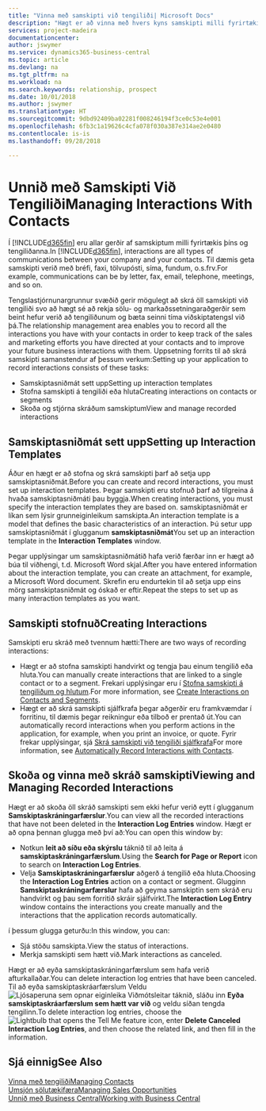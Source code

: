 ```yaml
---
title: "Vinna með samskipti við tengiliði| Microsoft Docs"
description: "Hægt er að vinna með hvers kyns samskipti milli fyrirtækisins og tengiliða þess, t.d. bréf, símtöl, fundir og þess háttar."
services: project-madeira
documentationcenter: 
author: jswymer
ms.service: dynamics365-business-central
ms.topic: article
ms.devlang: na
ms.tgt_pltfrm: na
ms.workload: na
ms.search.keywords: relationship, prospect
ms.date: 10/01/2018
ms.author: jswymer
ms.translationtype: HT
ms.sourcegitcommit: 9dbd92409ba02281f008246194f3ce0c53e4e001
ms.openlocfilehash: 6fb3c1a19626c4cfa078f030a387e314ae2e0480
ms.contentlocale: is-is
ms.lasthandoff: 09/28/2018

---
```

# <a name="managing-interactions-with-contacts"></a><span data-ttu-id="6264a-103">Unnið með Samskipti Við Tengiliði</span><span class="sxs-lookup"><span data-stu-id="6264a-103">Managing Interactions With Contacts</span></span>
<span data-ttu-id="6264a-104">Í [!INCLUDE[d365fin](includes/d365fin_md.md)] eru allar gerðir af samskiptum milli fyrirtækis þíns og tengiliðanna.</span><span class="sxs-lookup"><span data-stu-id="6264a-104">In [!INCLUDE[d365fin](includes/d365fin_md.md)], interactions are all types of communications between your company and your contacts.</span></span> <span data-ttu-id="6264a-105">Til dæmis geta samskipti verið með bréfi, faxi, tölvupósti, síma, fundum, o.s.frv.</span><span class="sxs-lookup"><span data-stu-id="6264a-105">For example, communications can be by letter, fax, email, telephone, meetings, and so on.</span></span>

<span data-ttu-id="6264a-106">Tengslastjórnunargrunnur svæðið gerir mögulegt að skrá öll samskipti við tengiliði svo að hægt sé að rekja sölu- og markaðssetningaraðgerðir sem beint hefur verið að tengiliðunum og bæta seinni tíma viðskiptatengsl við þá.</span><span class="sxs-lookup"><span data-stu-id="6264a-106">The relationship management area enables you to record all the interactions you have with your contacts in order to keep track of the sales and marketing efforts you have directed at your contacts and to improve your future business interactions with them.</span></span> <span data-ttu-id="6264a-107">Uppsetning forrits til að skrá samskipti samanstendur af þessum verkum:</span><span class="sxs-lookup"><span data-stu-id="6264a-107">Setting up your application to record interactions consists of these tasks:</span></span>

* <span data-ttu-id="6264a-108">Samskiptasniðmát sett upp</span><span class="sxs-lookup"><span data-stu-id="6264a-108">Setting up interaction templates</span></span>  
* <span data-ttu-id="6264a-109">Stofna samskipti á tengiliði eða hluta</span><span class="sxs-lookup"><span data-stu-id="6264a-109">Creating interactions on contacts or segments</span></span>  
* <span data-ttu-id="6264a-110">Skoða og stjórna skráðum samskiptum</span><span class="sxs-lookup"><span data-stu-id="6264a-110">View and manage recorded interactions</span></span>  

##  <a name="setting-up-interaction-templates"></a><span data-ttu-id="6264a-111">Samskiptasniðmát sett upp</span><span class="sxs-lookup"><span data-stu-id="6264a-111">Setting up Interaction Templates</span></span>
<span data-ttu-id="6264a-112">Áður en hægt er að stofna og skrá samskipti þarf að setja upp samskiptasniðmát.</span><span class="sxs-lookup"><span data-stu-id="6264a-112">Before you can create and record interactions, you must set up interaction templates.</span></span> <span data-ttu-id="6264a-113">Þegar samskipti eru stofnuð þarf að tilgreina á hvaða samskiptasniðmáti þau byggja.</span><span class="sxs-lookup"><span data-stu-id="6264a-113">When creating interactions, you must specify the interaction templates they are based on.</span></span> <span data-ttu-id="6264a-114">samskiptasniðmát er líkan sem lýsir grunneiginleikum samskipta.</span><span class="sxs-lookup"><span data-stu-id="6264a-114">An interaction template is a model that defines the basic characteristics of an interaction.</span></span>
<span data-ttu-id="6264a-115">Þú setur upp samskiptasniðmát í glugganum **samskiptasniðmát**</span><span class="sxs-lookup"><span data-stu-id="6264a-115">You set up an interaction template in the **Interaction Templates** window.</span></span>

<span data-ttu-id="6264a-116">Þegar upplýsingar um samskiptasniðmátið hafa verið færðar inn er hægt að búa til viðhengi, t.d. Microsoft Word skjal.</span><span class="sxs-lookup"><span data-stu-id="6264a-116">After you have entered information about the interaction template, you can create an attachment, for example, a Microsoft Word document.</span></span> <span data-ttu-id="6264a-117">Skrefin eru endurtekin til að setja upp eins mörg samskiptasniðmát og óskað er eftir.</span><span class="sxs-lookup"><span data-stu-id="6264a-117">Repeat the steps to set up as many interaction templates as you want.</span></span>  

## <a name="creating-interactions"></a><span data-ttu-id="6264a-118">Samskipti stofnuð</span><span class="sxs-lookup"><span data-stu-id="6264a-118">Creating Interactions</span></span>
<span data-ttu-id="6264a-119">Samskipti eru skráð með tvennum hætti:</span><span class="sxs-lookup"><span data-stu-id="6264a-119">There are two ways of recording interactions:</span></span>

* <span data-ttu-id="6264a-120">Hægt er að stofna samskipti handvirkt og tengja þau einum tengilið eða hluta.</span><span class="sxs-lookup"><span data-stu-id="6264a-120">You can manually create interactions that are linked to a single contact or to a segment.</span></span> <span data-ttu-id="6264a-121">Frekari upplýsingar eru í [Stofna samskipti á tengiliðum og hlutum](marketing-how-create-interactions.md).</span><span class="sxs-lookup"><span data-stu-id="6264a-121">For more information, see [Create Interactions on Contacts and Segments](marketing-how-create-interactions.md).</span></span>  
* <span data-ttu-id="6264a-122">Hægt er að skrá samskipti sjálfkrafa þegar aðgerðir eru framkvæmdar í forritinu, til dæmis þegar reikningur eða tilboð er prentað út.</span><span class="sxs-lookup"><span data-stu-id="6264a-122">You can automatically record interactions when you perform actions in the application, for example, when you print an invoice, or quote.</span></span> <span data-ttu-id="6264a-123">Fyrir frekar upplýsingar, sjá [Skrá samskipti við tengiliði sjálfkrafa](marketing-auto-record-interactions.md)</span><span class="sxs-lookup"><span data-stu-id="6264a-123">For more information, see [Automatically Record Interactions with Contacts](marketing-auto-record-interactions.md).</span></span>

## <a name="viewing-and-managing-recorded-interactions"></a><span data-ttu-id="6264a-124">Skoða og vinna með skráð samskipti</span><span class="sxs-lookup"><span data-stu-id="6264a-124">Viewing and Managing Recorded Interactions</span></span>
<span data-ttu-id="6264a-125">Hægt er að skoða öll skráð samskipti sem ekki hefur verið eytt í glugganum **Samskiptaskráningarfærslur**.</span><span class="sxs-lookup"><span data-stu-id="6264a-125">You can view all the recorded interactions that have not been deleted in the **Interaction Log Entries** window.</span></span> <span data-ttu-id="6264a-126">Hægt er að opna þennan glugga með því að:</span><span class="sxs-lookup"><span data-stu-id="6264a-126">You can open this window by:</span></span>

* <span data-ttu-id="6264a-127">Notkun **leit að síðu eða skýrslu** táknið til að leita á **samskiptaskráningarfærslum**.</span><span class="sxs-lookup"><span data-stu-id="6264a-127">Using the **Search for Page or Report** icon to search on **Interaction Log Entries**.</span></span>
* <span data-ttu-id="6264a-128">Velja **Samskiptaskráningarfærslur** aðgerð á tengilið eða hluta.</span><span class="sxs-lookup"><span data-stu-id="6264a-128">Choosing the **Interaction Log Entries** action on a contact or segment.</span></span>
  <span data-ttu-id="6264a-129">Glugginn **Samskiptaskráningarfærslur** hafa að geyma samskiptin sem skráð eru handvirkt og þau sem forritið skráir sjálfvirkt.</span><span class="sxs-lookup"><span data-stu-id="6264a-129">The **Interaction Log Entry** window contains the interactions you create manually and the interactions that the application records automatically.</span></span>

<span data-ttu-id="6264a-130">í þessum glugga geturðu:</span><span class="sxs-lookup"><span data-stu-id="6264a-130">In this window, you can:</span></span>

* <span data-ttu-id="6264a-131">Sjá stöðu samskipta.</span><span class="sxs-lookup"><span data-stu-id="6264a-131">View the status of interactions.</span></span>
* <span data-ttu-id="6264a-132">Merkja samskipti sem hætt við.</span><span class="sxs-lookup"><span data-stu-id="6264a-132">Mark interactions as canceled.</span></span>

<span data-ttu-id="6264a-133">Hægt er að eyða samskiptaskráningarfærslum sem hafa verið afturkallaðar.</span><span class="sxs-lookup"><span data-stu-id="6264a-133">You can delete interaction log entries that have been canceled.</span></span> <span data-ttu-id="6264a-134">Til að eyða samskiptaskráarfærslum Veldu ![Ljósaperuna sem opnar eiginleika Viðmótsleitar](media/ui-search/search_small.png "Segðu mér hvað þú vilt gera") táknið, sláðu inn **Eyða samskiptaskráarfærslum sem hætt var við** og veldu síðan tengda tengilinn.</span><span class="sxs-lookup"><span data-stu-id="6264a-134">To delete interaction log entries, choose the ![Lightbulb that opens the Tell Me feature](media/ui-search/search_small.png "Tell me what you want to do") icon, enter **Delete Canceled Interaction Log Entries**, and then choose the related link, and then fill in the information.</span></span>

## <a name="see-also"></a><span data-ttu-id="6264a-135">Sjá einnig</span><span class="sxs-lookup"><span data-stu-id="6264a-135">See Also</span></span>
[<span data-ttu-id="6264a-136">Vinna með tengiliði</span><span class="sxs-lookup"><span data-stu-id="6264a-136">Managing Contacts</span></span>](marketing-contacts.md)  
[<span data-ttu-id="6264a-137">Umsjón sölutækifæra</span><span class="sxs-lookup"><span data-stu-id="6264a-137">Managing Sales Opportunities</span></span>](marketing-manage-sales-opportunities.md)  
[<span data-ttu-id="6264a-138">Unnið með Business Central</span><span class="sxs-lookup"><span data-stu-id="6264a-138">Working with Business Central</span></span>](ui-work-product.md)  

